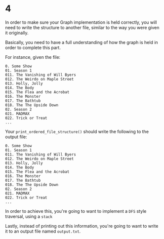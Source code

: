 # 4

In order to make sure your Graph implementation is held correctly, you will need to write the structure to another file, similar to the way you were given it originally.

Basically, you need to have a full understanding of how the graph is held in order to complete this part.

For instance, given the file:

```text
0. Some Show
01. Season 1
011. The Vanishing of Will Byers
012. The Weirdo on Maple Street
013. Holly, Jolly
014. The Body
015. The Flea and the Acrobat
016. The Monster
017. The Bathtub
018. The The Upside Down
02. Season 2
021. MADMAX
022. Trick or Treat
...
```

Your `print_ordered_file_structure()` should write the following to the output file:

```text
0. Some Show
01. Season 1
011. The Vanishing of Will Byers
012. The Weirdo on Maple Street
013. Holly, Jolly
014. The Body
015. The Flea and the Acrobat
016. The Monster
017. The Bathtub
018. The The Upside Down
02. Season 2
021. MADMAX
022. Trick or Treat
...
```

In order to achieve this, you're going to want to implement a `DFS` style traversal, using a `stack`

Lastly, instead of printing out this information, you're going to want to write it to an output file named `output.txt`.

